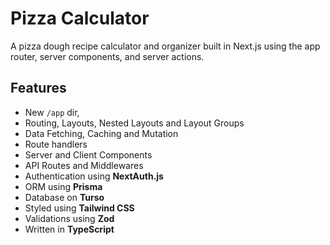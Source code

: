 # Pizza Calculator

A pizza dough recipe calculator and organizer built in Next.js using the app router, server components, and server actions.

## Features

- New `/app` dir,
- Routing, Layouts, Nested Layouts and Layout Groups
- Data Fetching, Caching and Mutation
- Route handlers
- Server and Client Components
- API Routes and Middlewares
- Authentication using **NextAuth.js**
- ORM using **Prisma**
- Database on **Turso**
- Styled using **Tailwind CSS**
- Validations using **Zod**
- Written in **TypeScript**
